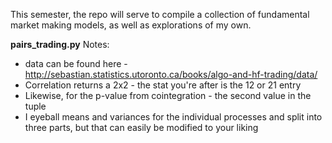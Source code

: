 This semester, the repo will serve to compile a collection of fundamental market making models, as well as explorations of my own. 

**pairs_trading.py**
Notes: 
- data can be found here - http://sebastian.statistics.utoronto.ca/books/algo-and-hf-trading/data/
- Correlation returns a 2x2 - the stat you're after is the 12 or 21 entry
- Likewise, for the p-value from cointegration - the second value in the tuple
- I eyeball means and variances for the individual processes and split into three parts, but that can easily be modified to your liking
